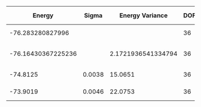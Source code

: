 | Energy             | Sigma   | Energy Variance    | DOF | Method                                                       | Data Repository |
|--------------------|---------|--------------------|-----|--------------------------------------------------------------|-----------------|
| -76.283280827996   |         |                    | 36  | Exact diagonalization                                        |                 |
| -76.16430367225236 |         | 2.1721936541334794 | 36  | DMRG (bond dimension = 2048)                                 |                 |
| -74.8125           | 0.0038  | 15.0651            | 36  | RBM (alpha = 1)                                              |                 |
| -73.9019           | 0.0046  | 22.0753            | 36  | Jastrow baseline                                             |                 |
